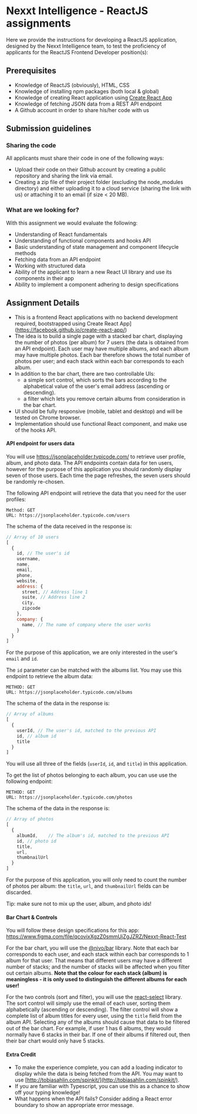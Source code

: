 # Nexxt Intelligence - ReactJS assignments

Here we provide the instructions for developing a ReactJS application, designed by the Nexxt Intelligence team, to test the proficiency of applicants for the ReactJS Frontend Developer position(s):

## Prerequisites
* Knowledge of ReactJS (obviously), HTML, CSS
* Knowledge of installing npm packages (both local & global)
* Knowledge of creating React application using [Create React App](https://facebook.github.io/create-react-app/)
* Knowledge of fetching JSON data from a REST API endpoint
* A Github account in order to share his/her code with us

## Submission guidelines

### Sharing the code

All applicants must share their code in one of the following ways:

 - Upload their code on their Github account by creating a public repository and sharing the link via email.
 - Creating a zip file of their project folder (excluding the node_modules directory) and either uploading it to a cloud service (sharing the link with us) or attaching it to an email (if size < 20 MB).

### What are we looking for?

With this assignment we would evaluate the following:

 - Understanding of React fundamentals
 - Understanding of functional components and hooks API
 - Basic understanding of state management and component lifecycle methods
 - Fetching data from an API endpoint
 - Working with structured data
 - Ability of the applicant to learn a new React UI library and use its components in their app
 - Ability to implement a component adhering to design specifications


## Assignment Details

- This is a frontend React applications with no backend development required, bootstrapped using Create React App](https://facebook.github.io/create-react-app/)
- The idea is to build a single page with a stacked bar chart, displaying the number of photos (per album) for 7 users (the data is obtained from an API endpoint). Each user may have multiple albums, and each album may have multiple photos. Each bar therefore shows the total number of photos per user; and each stack within each bar corresponds to each album.
- In addition to the bar chart, there are two controllable UIs:
  - a simple sort control, which sorts the bars according to the alphabetical value of the user's email address (ascending or descending).
  - a filter which lets you remove certain albums from consideration in the bar chart.
- UI should be fully responsive (mobile, tablet and desktop) and will be tested on Chrome browser.
- Implementation should use functional React component, and make use of the hooks API.

#### API endpoint for users data

You will use https://jsonplaceholder.typicode.com/ to retrieve user profile, album, and photo data. The API endpoints contain data for ten users, however for the purpose of this application you should randomly display seven of those users. Each time the page refreshes, the seven users should be randomly re-chosen.

The following API endpoint will retrieve the data that you need for the user profiles:
```
Method: GET
URL: https://jsonplaceholder.typicode.com/users
```

The schema of the data received in the response is:
```Javascript
// Array of 10 users
[
  {
    id,	// The user's id
    username,
    name,
    email,
    phone,
    website,
    address: {
	  street, // Address line 1
	  suite, // Address line 2
	  city,
	  zipcode
    },
    company: {
	  name, // The name of company where the user works
    }
  }
]
```

For the purpose of this application, we are only interested in the user's `email` and `id`.

The `id` parameter can be matched with the albums list. You may use this endpoint to retrieve the album data:
```
METHOD: GET
URL: https://jsonplaceholder.typicode.com/albums
```

The schema of the data in the response is:
```Javascript
// Array of albums
[
  {
    userId,	// The user's id, matched to the previous API
    id, // album id
    title
  }
]
```
You will use all three of the fields (`userId`, `id`, and `title`) in this application.

To get the list of photos belonging to each album, you can use use the following endpoint:
```
METHOD: GET
URL: https://jsonplaceholder.typicode.com/photos
```

The schema of the data in the response is:
```Javascript
// Array of photos
[
  {
    albumId,	// The album's id, matched to the previous API
    id, // photo id
    title,
    url,
    thumbnailUrl
  }
]
```
For the purpose of this application, you will only need to count the number of photos per album: the `title`, `url`, and `thumbnailUrl` fields can be discarded.

Tip: make sure not to mix up the user, album, and photo ids!


#### Bar Chart & Controls

You will follow these design specifications for this app: https://www.figma.com/file/qcovixXgzZ0smmUjZgJZRZ/Nexxt-React-Test

For the bar chart, you will use the [@nivo/bar](https://nivo.rocks/bar) library. Note that each bar corresponds to each user, and each stack within each bar corresponds to 1 album for that user. That means that different users may have a different number of stacks; and the number of stacks will be affected when you filter out certain albums. **Note that the colour for each stack (album) is meaningless - it is only used to distinguish the different albums for each user!**

For the two controls (sort and filter), you will use the [react-select](https://react-select.com/) library. The sort control will simply use the email of each user, sorting them alphabetically (ascending or descending). The filter control will show a complete list of album titles for every user, using the `title` field from the album API. Selecting any of the albums should cause that data to be filtered out of the bar chart. For example, if user 1 has 6 albums, they would normally have 6 stacks in their bar. If one of their albums if filtered out, then their bar chart would only have 5 stacks.


#### Extra Credit
- To make the experience complete, you can add a loading indicator to display while the data is being fetched from the API. You may want to use [http://tobiasahlin.com/spinkit/](http://tobiasahlin.com/spinkit/).
- If you are familiar with Typescript, you can use this as a chance to show off your typing knowledge!
- What happens when the API fails? Consider adding a React error boundary to show an appropriate error message.
